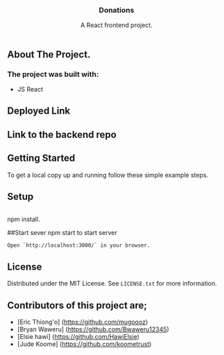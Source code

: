 <br />
<div align="center">
  <h3 align="center">Donations</h3>
  <p align="center">
    A React frontend project.
    <br />
    <!-- <a href=""><strong></strong></a> -->
    <br />
  </p>
</div>



## About The Project.


 ### The project was built with:
 * JS React

## Deployed Link


## Link to the backend repo



 <!-- GETTING STARTED -->
## Getting Started
To get a local copy up and running follow these simple example steps.

## Setup
~~~bash

~~~

npm install.

##Start sever
npm start  to start server
```
Open `http://localhost:3000/` in your browser.
```

## License

Distributed under the MIT License. See `LICENSE.txt` for more information.

<!-- CONTACT -->


## Contributors of this project are;

- [Eric Thiong'o] (https://github.com/mugoooz)
- [Bryan Waweru] (https://github.com/Bwaweru12345)
- [Elsie hawi] (https://github.com/HawiElsie)
- [Jude Koome] (https://github.com/koometrust)
